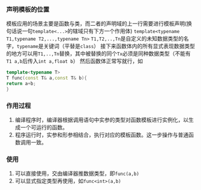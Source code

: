 
### 声明模板的位置

模板应用的场景主要是函数与类，而二者的声明域的上一行需要进行模板声明(换句话说一句`template<...>`的辖域只有下方一个作用体)
`template<typename T1,typename T2,...,typename Tn>`
`T1,T2,..,Tn`是自定义的未知数据类型的名字，`typename`是关键词（平替是`class`）
接下来函数体内的所有显式表现数据类型的地方可以用`T1,..,Tn`替换，其中被替换的同个`Tx`必须是同种数据类型（不能有`T1 a,b`后传入`int a,float b`）
然后函数体正常写就行，如
```cpp
template<typename T>
T func(const T& a,const T& b){
return a+b;
}
```
### 作用过程

1. 编译程序时，编译器根据调用语句中实参的类型对函数模板进行实例化，以生成一个可运行的函数。
2. 程序运行时，实参和形参相结合，执行对应的模板函数。这一步操作与普通函数调用一致。
### 使用

1. 可以直接使用，交由编译器推数据类型，即`func(a,b)`
2. 可以显式指定类型再使用，如`func<int>(a,b)`